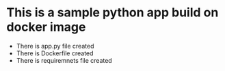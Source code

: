 # This is a sample python app build on docker image 
- There is app.py file created
- There is Dockerfile created
- There is requiremnets file created
